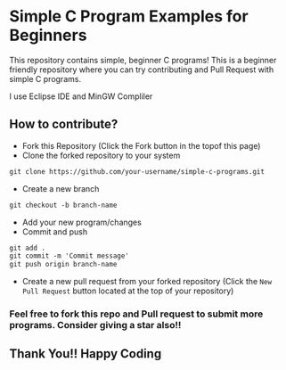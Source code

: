 # Simple C Program Examples for Beginners

This repository contains simple, beginner C programs!
This is a beginner friendly repository where you can try contributing and Pull Request with simple C programs.

I use Eclipse IDE and MinGW Compliler


## How to contribute?

* Fork this Repository (Click the Fork button in the topof this page)
* Clone the forked repository to your system

```markdown
git clone https://github.com/your-username/simple-c-programs.git
```

* Create a new branch

```markdown
git checkout -b branch-name
```

* Add your new program/changes
* Commit and push

```markdown
git add .
git commit -m 'Commit message'
git push origin branch-name
```

* Create a new pull request from your forked repository (Click the `New Pull Request` button located at the top of your repository)



### Feel free to fork this repo and Pull request to submit more programs. Consider giving a star also!!
## Thank You!! Happy Coding